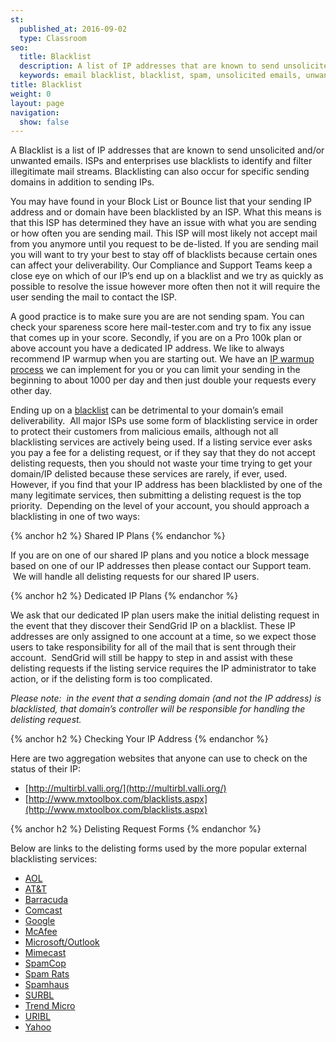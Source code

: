 ```yaml
---
st:
  published_at: 2016-09-02
  type: Classroom
seo:
  title: Blacklist
  description: A list of IP addresses that are known to send unsolicited or unwanted emails
  keywords: email blacklist, blacklist, spam, unsolicited emails, unwanted emails
title: Blacklist
weight: 0
layout: page
navigation:
  show: false
---
```


A Blacklist is a list of IP addresses that are known to send unsolicited and/or unwanted emails. ISPs and enterprises use blacklists to identify and filter illegitimate mail streams. Blacklisting can also occur for specific sending domains in addition to sending IPs.

You may have found in your Block List or Bounce list that your sending IP address and or domain have been blacklisted by an ISP. What this means is that this ISP has determined they have an issue with what you are sending or how often you are sending mail. This ISP will most likely not accept mail from you anymore until you request to be de-listed. If you are sending mail you will want to try your best to stay off of blacklists because certain ones can affect your deliverability. Our Compliance and Support Teams keep a close eye on which of our IP’s end up on a blacklist and we try as quickly as possible to resolve the issue however more often then not it will require the user sending the mail to contact the ISP.

A good practice is to make sure you are are not sending spam. You can check your spareness score here mail-tester.com and try to fix any issue that comes up in your score. Secondly, if you are on a Pro 100k plan or above account you have a dedicated IP address. We like to always recommend IP warmup when you are starting out. We have an [IP warmup process]({{root_url}}/API_Reference/Web_API_v3/IP_Management/ip_warmup_schedule.html) we can implement for you or you can limit your sending in the beginning to about 1000 per day and then just double your requests every other day.

Ending up on a [blacklist]({{site.support_url}}/hc/en-us/articles/200181968) can be detrimental to your domain’s email deliverability.  All major ISPs use some form of blacklisting service in order to protect their customers from malicious emails, although not all blacklisting services are actively being used. If a listing service ever asks you pay a fee for a delisting request, or if they say that they do not accept delisting requests, then you should not waste your time trying to get your domain/IP delisted because these services are rarely, if ever, used. However, if you find that your IP address has been blacklisted by one of the many legitimate services, then submitting a delisting request is the top priority.  Depending on the level of your account, you should approach a blacklisting in one of two ways:

{% anchor h2 %}
Shared IP Plans
{% endanchor %}

If you are on one of our shared IP plans and you notice a block message based on one of our IP addresses then please contact our Support team.  We will handle all delisting requests for our shared IP users.

{% anchor h2 %}
Dedicated IP Plans
{% endanchor %}

We ask that our dedicated IP plan users make the initial delisting request in the event that they discover their SendGrid IP on a blacklist. These IP addresses are only assigned to one account at a time, so we expect those users to take responsibility for all of the mail that is sent through their account.  SendGrid will still be happy to step in and assist with these delisting requests if the listing service requires the IP administrator to take action, or if the delisting form is too complicated.

*Please note:  in the event that a sending domain (and not the IP address) is blacklisted, that domain’s controller will be responsible for handling the delisting request.*

{% anchor h2 %}
Checking Your IP Address
{% endanchor %}

Here are two aggregation websites that anyone can use to check on the status of their IP:

* [http://multirbl.valli.org/](http://multirbl.valli.org/)
* [http://www.mxtoolbox.com/blacklists.aspx](http://www.mxtoolbox.com/blacklists.aspx)

{% anchor h2 %}
Delisting Request Forms
{% endanchor %}

Below are links to the delisting forms used by the more popular external blacklisting services:

* [AOL](http://rbl.att.net/cgi-bin/rbl/block_admin.cgi)
* [AT&T](http://postmaster.aol.com/SupportRequest.php)
* [Barracuda](http://www.barracudacentral.org/rbl/removal-request)
* [Comcast](http://postmaster.comcast.net/block-removal-request.html)
* [Google](https://support.google.com/mail/contact/msgdelivery)
* [McAfee](https://secure.mcafee.com/apps/mcafee-labs/threat-feedback.aspx)
* [Microsoft/Outlook](https://support.live.com/eform.aspx?productKey=edfsmsbl3&ct=eformts)
* [Mimecast](http://www.mimecast.com/senderfeedback)
* [SpamCop](http://www.spamcop.net/bl.shtml)
* [Spam Rats](http://www.spamrats.com/removal.php)
* [Spamhaus](http://www.spamhaus.org/lookup/)
* [SURBL](http://www.surbl.org/surbl-analysis)
* [Trend Micro](https://ers.trendmicro.com/reputations)
* [URIBL](https://admin.uribl.com/)
* [Yahoo](http://help.yahoo.com/l/us/yahoo/mail/postmaster/bulkv2.html)
